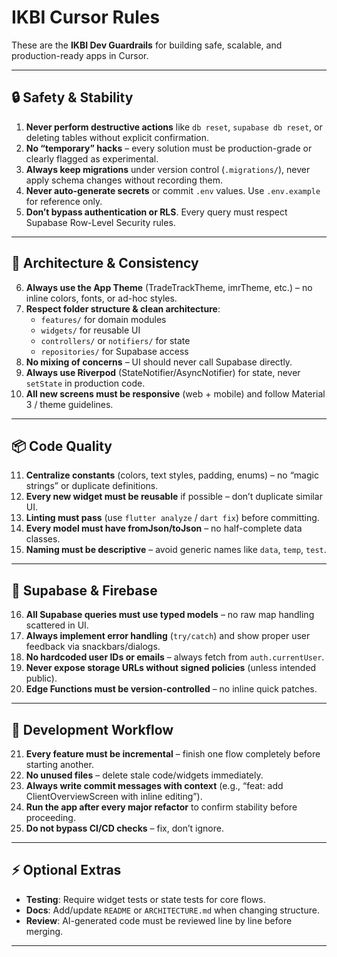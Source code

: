 # IKBI Cursor Rules

These are the **IKBI Dev Guardrails** for building safe, scalable, and production-ready apps in Cursor.

---

## 🔒 Safety & Stability
1. **Never perform destructive actions** like `db reset`, `supabase db reset`, or deleting tables without explicit confirmation.  
2. **No “temporary” hacks** – every solution must be production-grade or clearly flagged as experimental.  
3. **Always keep migrations** under version control (`.migrations/`), never apply schema changes without recording them.  
4. **Never auto-generate secrets** or commit `.env` values. Use `.env.example` for reference only.  
5. **Don’t bypass authentication or RLS**. Every query must respect Supabase Row-Level Security rules.

---

## 🎨 Architecture & Consistency
6. **Always use the App Theme** (TradeTrackTheme, imrTheme, etc.) – no inline colors, fonts, or ad-hoc styles.  
7. **Respect folder structure & clean architecture**:
   - `features/` for domain modules  
   - `widgets/` for reusable UI  
   - `controllers/` or `notifiers/` for state  
   - `repositories/` for Supabase access  
8. **No mixing of concerns** – UI should never call Supabase directly.  
9. **Always use Riverpod** (StateNotifier/AsyncNotifier) for state, never `setState` in production code.  
10. **All new screens must be responsive** (web + mobile) and follow Material 3 / theme guidelines.

---

## 📦 Code Quality
11. **Centralize constants** (colors, text styles, padding, enums) – no “magic strings” or duplicate definitions.  
12. **Every new widget must be reusable** if possible – don’t duplicate similar UI.  
13. **Linting must pass** (use `flutter analyze` / `dart fix`) before committing.  
14. **Every model must have fromJson/toJson** – no half-complete data classes.  
15. **Naming must be descriptive** – avoid generic names like `data`, `temp`, `test`.  

---

## 🔗 Supabase & Firebase
16. **All Supabase queries must use typed models** – no raw map handling scattered in UI.  
17. **Always implement error handling** (`try/catch`) and show proper user feedback via snackbars/dialogs.  
18. **No hardcoded user IDs or emails** – always fetch from `auth.currentUser`.  
19. **Never expose storage URLs without signed policies** (unless intended public).  
20. **Edge Functions must be version-controlled** – no inline quick patches.  

---

## 🚀 Development Workflow
21. **Every feature must be incremental** – finish one flow completely before starting another.  
22. **No unused files** – delete stale code/widgets immediately.  
23. **Always write commit messages with context** (e.g., “feat: add ClientOverviewScreen with inline editing”).  
24. **Run the app after every major refactor** to confirm stability before proceeding.  
25. **Do not bypass CI/CD checks** – fix, don’t ignore.

---

## ⚡️ Optional Extras
- **Testing**: Require widget tests or state tests for core flows.  
- **Docs**: Add/update `README` or `ARCHITECTURE.md` when changing structure.  
- **Review**: AI-generated code must be reviewed line by line before merging.  

---
